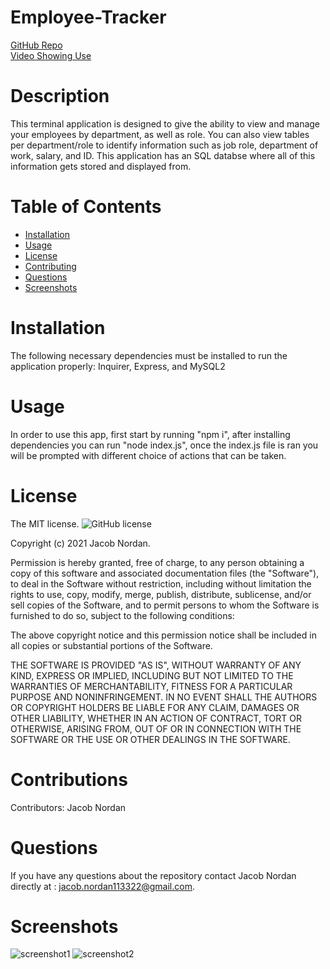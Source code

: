 # Employee-Tracker
[GitHub Repo](https://github.com/jnordan132/Employee-Tracker)\
[Video Showing Use](https://drive.google.com/file/d/1a5aqqVuvGTxlTtxtiTKckoNWOio4ZUg-/view)
# Description
This terminal application is designed to give the ability to view and manage your employees by department, as well as role. You can also view tables per department/role to identify information such as job role, department of work, salary, and ID. This application has an SQL databse where all of this information gets stored and displayed from.
# Table of Contents 
* [Installation](#installation)
* [Usage](#usage)
* [License](#license)
* [Contributing](#contributing)
* [Questions](#questions)
* [Screenshots](#screenshots)
# Installation
The following necessary dependencies must be installed to run the application properly: Inquirer, Express, and MySQL2
# Usage
In order to use this app, first start by running "npm i", after installing dependencies you can run "node index.js", once the index.js file is ran you will be prompted with different choice of actions that can be taken.
# License
The MIT license. 
![GitHub license](https://img.shields.io/badge/license-MIT-blue.svg)
        
Copyright (c) 2021 Jacob Nordan.
        
Permission is hereby granted, free of charge, to any person obtaining a copy of this software and associated
documentation files (the "Software"), to deal in the Software without restriction, including without limitation
the rights to use, copy, modify, merge, publish, distribute, sublicense, and/or sell copies of the Software, and
to permit persons to whom the Software is furnished to do so, subject to the following conditions:

The above copyright notice and this permission notice shall be included in all copies or substantial portions
of the Software.

THE SOFTWARE IS PROVIDED "AS IS", WITHOUT WARRANTY OF ANY KIND, EXPRESS OR IMPLIED, INCLUDING BUT NOT LIMITED TO 
THE WARRANTIES OF MERCHANTABILITY, FITNESS FOR A PARTICULAR PURPOSE AND NONINFRINGEMENT. IN NO EVENT SHALL THE 
AUTHORS OR COPYRIGHT HOLDERS BE LIABLE FOR ANY CLAIM, DAMAGES OR OTHER LIABILITY, WHETHER IN AN ACTION OF CONTRACT,
TORT OR OTHERWISE, ARISING FROM, OUT OF OR IN CONNECTION WITH THE SOFTWARE OR THE USE OR OTHER DEALINGS IN THE SOFTWARE.
# Contributions
​Contributors: Jacob Nordan
# Questions
If you have any questions about the repository contact Jacob Nordan directly at : jacob.nordan113322@gmail.com.
# Screenshots
![screenshot1](https://user-images.githubusercontent.com/81433664/131264141-abe6b72e-1d18-4c1a-bd3b-a0dce79e8ef5.jpg)
![screenshot2](https://user-images.githubusercontent.com/81433664/131264144-a1b3a626-56cc-4b4a-8191-2ebfc61e67d4.jpg)
